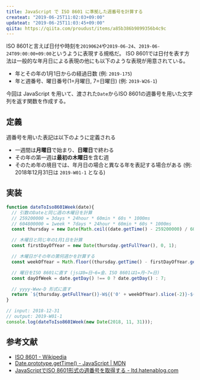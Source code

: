 ```yaml
---
title: JavaScript で ISO 8601 に準拠した週番号を計算する
createat: "2019-06-25T11:02:03+09:00"
updateat: "2019-06-25T11:03:45+09:00"
qiita: https://qiita.com/proudust/items/a85b386b9899356b4c9c
---
```


ISO 8601と言えば日付や時刻を`20190624`や`2019-06-24`、`2019-06-24T09:00:00+09:00`というように表現する規格だ。
ISO 8601では日付を表す方法は一般的な年月日による表現の他にも以下のような表現が用意されている。

- 年とその年の1月1日からの経過日数 (例: `2019-175`)
- 年と週番号、曜日番号(1=月曜日, 7=日曜日) (例: `2019-W26-1`)

今回は JavaScript を用いて、渡された`Date`からISO 8601の週番号を用いた文字列を返す関数を作成する。

## 定義

週番号を用いた表記は以下のように定義される

- 一週間は**月曜日**で始まり、**日曜日**で終わる
- その年の第一週は**最初の木曜日**を含む週
- そのため年の境目では、年月日の場合と異なる年を表記する場合がある (例: 2018年12月31日は `2019-W01-1` となる)

## 実装

``` js
function dateToIso8601Week(date){
  // 引数のDateと同じ週の木曜日を計算
  // 259200000 = 3days * 24hour * 60min * 60s * 1000ms
  // 604800000 = 1week * 7days * 24hour * 60min * 60s * 1000ms
  const thursday = new Date(Math.ceil((date.getTime() - 259200000) / 604800000) * 604800000);

  // 木曜日と同じ年の1月1日を計算
  const firstDayOfYear = new Date(thursday.getFullYear(), 0, 1);

  // 木曜日がその年の第何週かを計算する
  const weekOfYear = Math.floor((thursday.getTime() - firstDayOfYear.getTime()) / 604800000) + 1;

  // 曜日をISO 8601に直す (jsは0=日~6=金、ISO 8601は1=月~7=日)
  const dayOfWeek = date.getDay() !== 0 ? date.getDay() : 7;

  // yyyy-Www-D 形式に直す
  return `${thursday.getFullYear()}-W${('0' + weekOfYear).slice(-2)}-${dayOfWeek}`;
}

// input: 2018-12-31
// output: 2019-W01-1
console.log(dateToIso8601Week(new Date(2018, 11, 31)));
```

## 参考文献

- [ISO 8601 - Wikipedia](https://ja.wikipedia.org/wiki/ISO_8601)
- [Date.prototype.getTime() - JavaScript | MDN](https://developer.mozilla.org/ja/docs/Web/JavaScript/Reference/Global_Objects/Date/getTime)
- [JavaScriptでISO 8601形式の週番号を取得する - ltd.hatenablog.com](http://ltd.hatenablog.com/entry/2014/07/02/181833)
